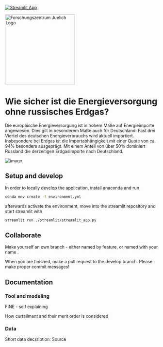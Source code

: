 [![Streamlit App](https://static.streamlit.io/badges/streamlit_badge_black_white.svg)](https://share.streamlit.io/fzj-iek3-vsa/nostream)


<a href="https://www.fz-juelich.de/iek/iek-3/DE/Home/home_node.html"><img src="https://www.fz-juelich.de/metis-platform/EN/_Documents/Pictures/FZJ-logo_340x185.jpg?__blob=normal
" alt="Forschungszentrum Juelich Logo" width="230px"></a> 


# Wie sicher ist die Energieversorgung ohne russisches Erdgas?

Die europäische Energieversorgung ist in hohem Maße auf Energieimporte angewiesen. Dies gilt in besonderem Maße auch für Deutschland: Fast drei Viertel des deutschen
Energieverbrauchs wird aktuell importiert. Insbesondere bei Erdgas ist die Importabhängigkeit mit einer Quote von ca. 94% besonders ausgeprägt. Mit einem Anteil von über 50% dominiert Russland die derzeitigen Erdgasimporte nach Deutschland.

![image](https://user-images.githubusercontent.com/63047357/159122405-15384030-474a-4b83-9962-f127e15a9006.png)


## Setup and develop

In order to locally develop the application, install anaconda and run

```bash
conda env create -f environment.yml
```

afterwards activate the environment, move into the streamlit repository and start streamlit with

```bash
streamlit run ./streamlit/streamlit_app.py
```



## Collaborate

Make yourself an own branch - either named by feature, or named with your name <develop-max>.

When you are finished, make a pull request to the develop branch. Please make proper commit messages!

## Documentation

### Tool and modeling

FINE - self explaining

How curtailment and their merit order is considered


### Data

Short data decsription: Source
